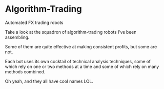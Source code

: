 # Algorithm-Trading
Automated FX trading robots

Take a look at the squadron of algorithm-trading robots I've been assembling. 

Some of them are quite effective at making consistent profits, but some are not. 

Each bot uses its own cocktail of technical analysis techniques, some of which rely on one or two methods at a time and some of which rely on many methods combined.

Oh yeah, and they all have cool names LOL.
